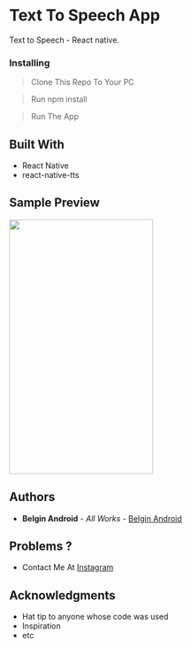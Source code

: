 # Text To Speech App

Text to Speech - React native. 

### Installing

> Clone This Repo To Your PC 

> Run npm install

> Run The App

## Built With

* React Native
* react-native-tts

## Sample Preview

<img src="https://user-images.githubusercontent.com/61349423/86529861-d0475700-bed1-11ea-845e-b1b2a84554ee.png" width="260" height="460">

## Authors

* **Belgin Android** - *All Works* - [Belgin Android](https://github.com/ibelgin)

## Problems ?

* Contact Me At [Instagram](https://www.instagram.com/reactnative.modules/)

## Acknowledgments

* Hat tip to anyone whose code was used
* Inspiration
* etc

